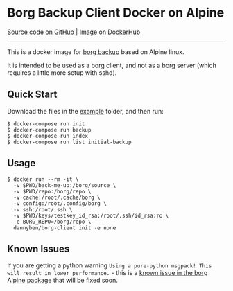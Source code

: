 Borg Backup Client Docker on Alpine
==================================================

[Source code on GitHub][3] | [Image on DockerHub][4]

---

This is a docker image for [borg backup][1] based on Alpine linux.

It is intended to be used as a borg client, and not as a borg server (which
requires a little more setup with sshd).


Quick Start
--------------------------------------------------

Download the files in the [example](example) folder, and then run:

```
$ docker-compose run init
$ docker-compose run backup
$ docker-compose run index
$ docker-compose run list initial-backup
```


Usage
--------------------------------------------------

```
$ docker run --rm -it \
  -v $PWD/back-me-up:/borg/source \
  -v $PWD/repo:/borg/repo \
  -v cache:/root/.cache/borg \
  -v config:/root/.config/borg \
  -v ssh:/root/.ssh \
  -v $PWD/keys/testkey_id_rsa:/root/.ssh/id_rsa:ro \
  -e BORG_REPO=/borg/repo \
  dannyben/borg-client init -e none
```


Known Issues
--------------------------------------------------

If you are getting a python warning 
`Using a pure-python msgpack! This will result in lower performance.` - this
is a [known issue in the borg Alpine package][2] that will be fixed soon.


[1]: https://borgbackup.readthedocs.io/en/stable/
[2]: https://bugs.alpinelinux.org/issues/10401
[3]: https://github.com/DannyBen/borg-client
[4]: https://hub.docker.com/r/dannyben/borg-client